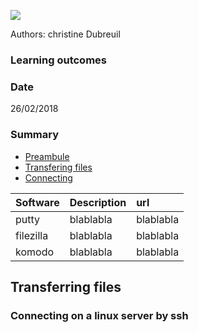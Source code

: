 ![](http://www.southgreen.fr/sites/southgreen.fr/themes/southgreen/logo.png)

Authors: christine Dubreuil

### Learning outcomes

### Date
26/02/2018

### Summary

<!-- TOC depthFrom:2 depthTo:2 withLinks:1 updateOnSave:1 orderedList:0 -->
- [Preambule](#premabule)
- [Transfering files](#practice-1)
- [Connecting](#practice-2)

<a name="preambule"></a>

| Software  | Description | url | 
| :------------- | :------------- | :------------- | 
| putty | blablabla   | blablabla | 
| filezilla |  blablabla  | blablabla | 
| komodo|  blablabla  | blablabla | 

<a name="practice-1"></a>
## Transferring files 

<a name="practice-2"></a>
### Connecting on a linux server by ssh
